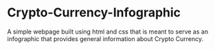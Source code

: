 # Crypto-Currency-Infographic
A simple webpage built using html and css that is meant to serve as an infographic that provides general information about Crypto Currency.

